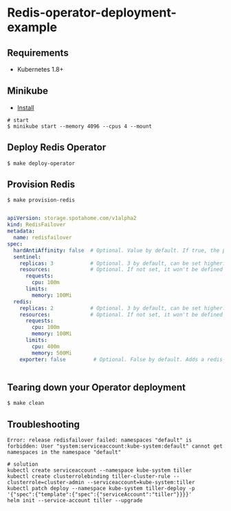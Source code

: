 # Redis-operator-deployment-example

## Requirements
* Kubernetes 1.8+

## Minikube
 
 * [Install](https://kubernetes.io/docs/tasks/tools/install-minikube/)

```
# start
$ minikube start --memory 4096 --cpus 4 --mount
```

## Deploy Redis Operator 

```
$ make deploy-operator
```

## Provision Redis

```
$ make provision-redis
```

```yaml

apiVersion: storage.spotahome.com/v1alpha2
kind: RedisFailover
metadata:
  name: redisfailover
spec:
  hardAntiAffinity: false  # Optional. Value by default. If true, the pods will not be scheduled on the same node.
  sentinel:
    replicas: 3            # Optional. 3 by default, can be set higher.
    resources:             # Optional. If not set, it won't be defined on created reosurces.
      requests:
        cpu: 100m
      limits:
        memory: 100Mi
  redis:
    replicas: 2            # Optional. 3 by default, can be set higher.
    resources:             # Optional. If not set, it won't be defined on created reosurces
      requests:
        cpu: 100m
        memory: 100Mi
      limits:
        cpu: 400m
        memory: 500Mi
    exporter: false         # Optional. False by default. Adds a redis-exporter container to export metrics.
    
```
## Tearing down your Operator deployment

```
$ make clean
```

## Troubleshooting


```
Error: release redisfailover failed: namespaces "default" is forbidden: User "system:serviceaccount:kube-system:default" cannot get namespaces in the namespace "default"

# solution
kubectl create serviceaccount --namespace kube-system tiller
kubectl create clusterrolebinding tiller-cluster-rule --clusterrole=cluster-admin --serviceaccount=kube-system:tiller
kubectl patch deploy --namespace kube-system tiller-deploy -p '{"spec":{"template":{"spec":{"serviceAccount":"tiller"}}}}'      
helm init --service-account tiller --upgrade

````